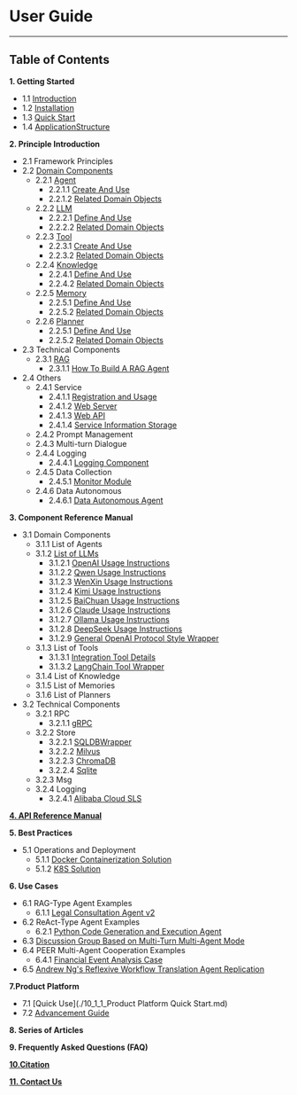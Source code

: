 # User Guide
************************************************
## Table of Contents

**1. Getting Started**
* 1.1 [Introduction](1_1_Introduction.md)
* 1.2 [Installation](1_2_Installation.md)
* 1.3 [Quick Start](1_3_Quick_Start.md)
* 1.4 [ApplicationStructure](1_4_Application_Engineering_Structure_Explanation.md)

**2. Principle Introduction**

* 2.1 Framework Principles
* 2.2 [Domain Components](2_2_Domain_Component_Principles.md)
  * 2.2.1 [Agent](2_2_1_Agent.md)
    * 2.2.1.1 [Create And Use](2_2_1_Agent_Create_And_Use.md)
    * 2.2.1.2 [Related Domain Objects](2_2_1_Agent_Related_Domain_Objects.md)
  * 2.2.2 [LLM](2_2_2_LLM.md)
    * 2.2.2.1 [Define And Use](2_2_2_LLM_component_define_and_usage.md)
    * 2.2.2.2 [Related Domain Objects](2_2_2_LLM_Related_Domain_Objects.md)
  * 2.2.3 [Tool](2_2_3_Tool.md)
    * 2.2.3.1 [Create And Use](2_2_3_Tool_Create_And_Use.md)
    * 2.2.3.2 [Related Domain Objects](2_2_3_Tool_Related_Domain_Objects.md)
  * 2.2.4 [Knowledge](2_2_4_Knowledge.md)
    * 2.2.4.1 [Define And Use](2_2_4_Knowledge_Define_And_Use.md)
    * 2.2.4.2 [Related Domain Objects](2_2_4_Knowledge_Related_Domain_Objects.md)
  * 2.2.5 [Memory](2_2_5_Memory.md)
    * 2.2.5.1 [Define And Use](2_2_5_Memory_Define_And_Use.md)
    * 2.2.5.2 [Related Domain Objects](2_2_5_Memory_Related_Domain_Objects.md)
  * 2.2.6 [Planner](2_2_6_Planner.md)
    * 2.2.5.1 [Define And Use](2_2_6_Planner_Define_And_Use.md)
    * 2.2.5.2 [Related Domain Objects](2_2_6_Planner_Related_Domain_Objects.md)
* 2.3 Technical Components
  * 2.3.1 [RAG](2_2_4_RAG.md)
    * 2.3.1.1 [How To Build A RAG Agent](2_2_4_How_To_Build_A_RAG_Agent.md)
* 2.4 Others
  * 2.4.1 Service
    * 2.4.1.1 [Registration and Usage](2_4_1_Service_Registration_and_Usage.md)
    * 2.4.1.2 [Web Server](2_4_1_Web_Server.md)
    * 2.4.1.3 [Web API](2_4_1_Web_Api.md)
    * 2.4.1.4 [Service Information Storage](./2_4_1_Service_Information_Storage.md)
  * 2.4.2 Prompt Management
  * 2.4.3 Multi-turn Dialogue
  * 2.4.4 Logging
    * 2.4.4.1 [Logging Component](2_6_Logging_Utils.md)
  * 2.4.5 Data Collection
    * 2.4.5.1 [Monitor Module](2_5_1_Monitor_Module.md)
  * 2.4.6 Data Autonomous
    * 2.4.6.1 [Data Autonomous Agent](8_1_1_data_autonomous_agent.md)

**3. Component Reference Manual**
* 3.1 Domain Components
  * 3.1.1 List of Agents
  * 3.1.2 [List of LLMs](3_1_2_0_List_Of_LLMs.md)
    * 3.1.2.1 [OpenAI Usage Instructions](3_1_2_OpenAI_LLM_Use.md)
    * 3.1.2.2 [Qwen Usage Instructions](3_1_2_Qwen_LLM_Use.md)
    * 3.1.2.3 [WenXin Usage Instructions](3_1_2_WenXin_LLM_Use.md)
    * 3.1.2.4 [Kimi Usage Instructions](3_1_2_Kimi_LLM_Use.md)
    * 3.1.2.5 [BaiChuan Usage Instructions](3_1_2_BaiChuan_LLM_Use.md)
    * 3.1.2.6 [Claude Usage Instructions](3_1_2_Claude_LLM_Use.md)
    * 3.1.2.7 [Ollama Usage Instructions](3_1_2_Ollama_LLM_Use.md)
    * 3.1.2.8 [DeepSeek Usage Instructions](3_1_2_DeepSeek_LLM_Use.md)
    * 3.1.2.9 [General OpenAI Protocol Style Wrapper](3_1_2_OpenAIStyleLLM_Use.md)
  * 3.1.3 List of Tools
    * 3.1.3.1 [Integration Tool Details](2_2_3_Integrated_Tools.md)
    * 3.1.3.2 [LangChain Tool Wrapper](2_2_3_Integrated_LangChain_Tools.md)
  * 3.1.4 List of Knowledge
  * 3.1.5 List of Memories
  * 3.1.6 List of Planners
* 3.2 Technical Components
  * 3.2.1 RPC
    * 3.2.1.1 [gRPC](3_2_1_gRPC.md)
  * 3.2.2 Store
    * 3.2.2.1 [SQLDBWrapper](2_3_1_SQLDB_WRAPPER.md)
    * 3.2.2.2 [Milvus](3_3_1_Milvus.md)
    * 3.2.2.3 [ChromaDB](3_3_2_ChromaDB.md)
    * 3.2.2.4 [Sqlite](3_3_3_Sqlite.md)
  * 3.2.3 Msg
  * 3.2.4 Logging
    * 3.2.4.1 [Alibaba Cloud SLS](3_2_4_Alibaba_Cloud_SLS.md)

**[4. API Reference Manual](4_1_API_Reference.md)**

**5. Best Practices**
* 5.1 Operations and Deployment
  * 5.1.1 [Docker Containerization Solution](5_1_1_Docker_Container_Deployment.md)
  * 5.1.2 [K8S Solution](5_1_2_K8S_Deployment.md)

**6. Use Cases**
* 6.1 RAG-Type Agent Examples
  * 6.1.1 [Legal Consultation Agent v2](7_1_1_Legal_Consultation_Case.md)
* 6.2 ReAct-Type Agent Examples
  * 6.2.1 [Python Code Generation and Execution Agent](7_1_1_Python_Auto_Runner.md)
* 6.3 [Discussion Group Based on Multi-Turn Multi-Agent Mode](6_2_1_Discussion_Group.md)
* 6.4 PEER Multi-Agent Cooperation Examples
  * 6.4.1 [Financial Event Analysis Case](./6_4_1_Financial_Event_Analysis_Case.md)
* 6.5 [Andrew Ng's Reflexive Workflow Translation Agent Replication](./7_1_1_Translation_Case.md)

**7.Product Platform**
* 7.1 [Quick Use](./10_1_1_Product Platform Quick Start.md)
* 7.2 [Advancement Guide](./10_1_2_Product_Platform_Advancement_Guide.md)

**8. Series of Articles**

**9. Frequently Asked Questions (FAQ)**

**[10.Citation](9_1_Citation.md)**

**[11. Contact Us](6_1_Contact_Us.md)**
